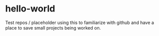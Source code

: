 # hello-world
Test repos / placeholder
using this to familiarize with github and have a place to save small projects being worked on.
